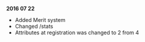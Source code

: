 **2016 07 22**
- Added Merit system
- Changed /stats
- Attributes at registration was changed to 2 from 4
